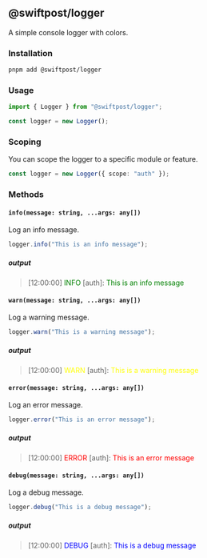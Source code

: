 ## @swiftpost/logger

A simple console logger with colors.

### Installation

```bash
pnpm add @swiftpost/logger
```

### Usage

```typescript
import { Logger } from "@swiftpost/logger";

const logger = new Logger();
```

### Scoping

You can scope the logger to a specific module or feature.

```typescript
const logger = new Logger({ scope: "auth" });
```

### Methods

#### `info(message: string, ...args: any[])`

Log an info message.

```typescript
logger.info("This is an info message");
```

##### output

> [12:00:00] <span style="color: green">INFO</span> [auth]: <span style="color: green">This is an info message</span>

#### `warn(message: string, ...args: any[])`

Log a warning message.

```typescript
logger.warn("This is a warning message");
```

##### output

> [12:00:00] <span style="color: yellow">WARN</span> [auth]: <span style="color: yellow">This is a warning message</span>

#### `error(message: string, ...args: any[])`

Log an error message.

```typescript
logger.error("This is an error message");
```

##### output

> [12:00:00] <span style="color: red">ERROR</span> [auth]: <span style="color: red">This is an error message</span>

#### `debug(message: string, ...args: any[])`

Log a debug message.

```typescript
logger.debug("This is a debug message");
```

##### output

> [12:00:00] <span style="color: blue">DEBUG</span> [auth]: <span style="color: blue">This is a debug message</span>

